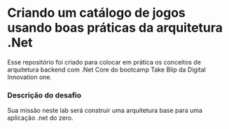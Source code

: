 # Criando um catálogo de jogos usando boas práticas da arquitetura .Net

Esse repositório foi criado para colocar em prática os conceitos de arquitetura backend com .Net Core do bootcamp Take Blip da Digital Innovation one.

### Descrição do desafio

Sua missão neste lab será construir uma arquitetura base para uma aplicação .net do zero.

